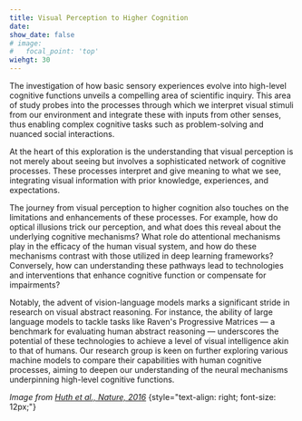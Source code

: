```yaml
---
title: Visual Perception to Higher Cognition
date: 
show_date: false
# image:
#   focal_point: 'top'
wiehgt: 30
---
```


The investigation of how basic sensory experiences evolve into high-level cognitive functions unveils a compelling area of scientific inquiry. This area of study probes into the processes through which we interpret visual stimuli from our environment and integrate these with inputs from other senses, thus enabling complex cognitive tasks such as problem-solving and nuanced social interactions. 

<!--more-->

At the heart of this exploration is the understanding that visual perception is not merely about seeing but involves a sophisticated network of cognitive processes. These processes interpret and give meaning to what we see, integrating visual information with prior knowledge, experiences, and expectations.

The journey from visual perception to higher cognition also touches on the limitations and enhancements of these processes. For example, how do optical illusions trick our perception, and what does this reveal about the underlying cognitive mechanisms? What role do attentional mechanisms play in the efficacy of the human visual system, and how do these mechanisms contrast with those utilized in deep learning frameworks? Conversely, how can understanding these pathways lead to technologies and interventions that enhance cognitive function or compensate for impairments?

Notably, the advent of vision-language models marks a significant stride in research on visual abstract reasoning. For instance, the ability of large language models to tackle tasks like Raven's Progressive Matrices — a benchmark for evaluating human abstract reasoning — underscores the potential of these technologies to achieve a level of visual intelligence akin to that of humans. Our research group is keen on further exploring various machine models to compare their capabilities with human cognitive processes, aiming to deepen our understanding of the neural mechanisms underpinning high-level cognitive functions.

_Image from [Huth et al., Nature, 2016](https://www.nature.com/articles/nature17637)_
{style="text-align: right; font-size: 12px;"}